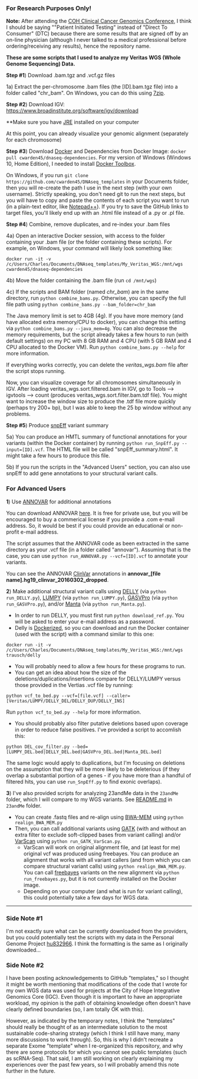 ### For Research Purposes Only! ###

**Note:** After attending the [COH Clinical Cancer Genomics Conference](https://guidebook.com/g/cohccg/), I think I should be saying ""Patient Initiated Testing" instead of "Direct To Consumer" (DTC) because there are some results that are signed off by an on-line physician (although I never talked to a medical professional before ordering/receiving any results), hence the repository name.

**These are some scripts that I used to analyze my Veritas WGS (Whole Genome Sequencing) Data.**

**Step #1**) Download .bam.tgz and .vcf.gz files

1a) Extract the per-chromosome .bam files (the [ID].bam.tgz file) into a folder called "chr_bam".  On Windows, you can do this using [7zip](http://www.7-zip.org/).

**Step #2**) Download IGV: https://www.broadinstitute.org/software/igv/download

**Make sure you have [JRE](http://www.oracle.com/technetwork/java/javase/downloads/jre8-downloads-2133155.html) installed on your computer

At this point, you can already visualize your genomic alignment (separately for each chromosome)

**Step #3**) Download [Docker](https://docs.docker.com/engine/installation/) and Dependencies from Docker Image: `docker pull cwarden45/dnaseq-dependencies`.  For my version of Windows (Windows 10, Home Edition), I needed to install [Docker Toolbox](https://docs.docker.com/toolbox/toolbox_install_windows/).

On Windows, if you run `git clone https://github.com/cwarden45/DNAseq_templates` in your Documents folder, then you will re-create the path I use in the next step (with your own username).  Strictly speaking, you don't need git to run the next steps, but you will have to copy and paste the contents of each script you want to run (in a plain-text editor, like [Notepad++](https://notepad-plus-plus.org/)).  If you try to save the GitHub links to target files, you'll likely end up with an .html file instead of a .py or .pl file.

**Step #4**) Combine, remove duplicates, and re-index your .bam files

4a) Open an interactive Docker session, with access to the folder containing your .bam file (or the folder containing these scripts).  For example, on Windows, your command will likely look something like:

```
docker run -it -v /c/Users/Charles/Documents/DNAseq_templates/My_Veritas_WGS:/mnt/wgs cwarden45/dnaseq-dependencies
```

4b) Move the folder containing the .bam file (run `cd /mnt/wgs`)

4c) If the scripts and BAM folder (named *chr_bam*) are in the same directory, run `python combine_bams.py`.  Otherwise, you can specify the full file path using `python combine_bams.py --bam_folder=chr_bam`

The Java memory limit is set to 4GB (4g).  If you have more memory (and have allocated extra memory/CPU to docker), you can change this setting via `python combine_bams.py --java_mem=4g`.  You can also decrease the memory requirements, but the script already takes a few hours to run (with default settings) on my PC with 8 GB RAM and 4 CPU (with 5 GB RAM and 4 CPU allocated to the Docker VM).  Run `python combine_bams.py --help` for more information.

If everything works correctly, you can delete the *veritas_wgs.bam* file after the script stops running.

Now, you can visualize coverage for all chromosomes simultaneously in IGV. After loading veritas_wgs.sort.filtered.bam in IGV, go to Tools --> igvtools --> count (produces veritas_wgs.sort.filter.bam.tdf file).  You might want to increase the window size to produce the .tdf file more quickly (perhaps try 200+ bp), but I was able to keep the 25 bp window without any problems.

**Step #5**) Produce [snpEff](http://snpeff.sourceforge.net/index.html) variant summary

5a) You can produce an HMTL summary of functional annotations for your variants (within the Docker container) by running `python run_SnpEff.py --input=[ID].vcf`.  The HTML file will be called "snpEff_summary.html".  It might take a few hours to produce this file.

5b) If you run the scripts in the "Advanced Users" section, you can also use snpEff to add gene annotations to your structural variant calls.

### For Advanced Users ###

**1**) Use [ANNOVAR](http://annovar.openbioinformatics.org/en/latest/user-guide/download/) for additional annotations

You can download ANNOVAR [here](http://www.openbioinformatics.org/annovar/annovar_download_form.php).  It is free for private use, but you will be encouraged to buy a commerical license if you provide a .com e-mail address.  So, it would be best if you could provide an educational or non-profit e-mail address.

The script assumes that the ANNOVAR code as been extracted in the same directory as your .vcf file (in a folder called "annovar").  Assuming that is the case, you can use `python run_ANNOVAR.py --vcf=[ID].vcf` to annotate your variants.

You can see the ANNOVAR [ClinVar](http://www.ncbi.nlm.nih.gov/clinvar/) annotations in **annovar_[file name].hg19_clinvar_20160302_dropped**.

**2**) Make additional structural variant calls using [DELLY](https://github.com/tobiasrausch/delly) (via `python run_DELLY.py`), [LUMPY](https://github.com/arq5x/lumpy-sv) (via `python run_LUMPY.py`), [GASVPro](http://compbio.cs.brown.edu/projects/gasv/) (via `python run_GASVPro.py`), and/or [Manta](https://github.com/Illumina/manta) (via `python run_Manta.py`).

- In order to run DELLY, you must first run `python download_ref.py`.  You will be asked to enter your e-mail address as a password.
- Delly is [Dockerized](https://hub.docker.com/r/trausch/delly/), so you can download and run the Docker container (used with the script) with a command similar to this one:

```
docker run -it -v /c/Users/Charles/Documents/DNAseq_templates/My_Veritas_WGS:/mnt/wgs trausch/delly
```

- You will probably need to allow a few hours for these programs to run.
- You can get an idea about how the size of the deletions/duplications/insertions compare for DELLY/LUMPY versus those provided in the Vertias .vcf file by running:
```
python vcf_to_bed.py --vcf=[file.vcf] --caller=[Veritas/LUMPY/DELLY_DEL/DELLY_DUP/DELLY_INS]
```
Run `python vcf_to_bed.py --help` for more information.

- You should probably also filter putative deletions based upon coverage in order to reduce false positives.  I've provided a script to accomlish this:

```
python DEL_cov_filter.py --bed=[LUMPY_DEL.bed|DELLY_DEL.bed|GASVPro_DEL.bed|Manta_DEL.bed]
```

The same logic would apply to duplications, but I'm focusing on deletions on the assumption that they will be more likely to be deleterious (if they overlap a substantial portion of a genes - if you have more than a handful of filtered hits, you can use `run_SnpEff.py` to find exonic overlaps).

**3**) I've also provided scripts for analyzing 23andMe data in the `23andMe` folder, which I will compare to my WGS variants.  See [README.md](https://github.com/cwarden45/DTC_Scripts/tree/master/23andMe) in `23andMe` folder.

- You can create .fastq files and re-align using [BWA-MEM](http://bio-bwa.sourceforge.net/bwa.shtml) using `python realign_BWA_MEM.py`
- Then, you can call additional variants using [GATK](https://software.broadinstitute.org/gatk/) (with and without an extra filter to exclude soft-clipped bases from variant calling) and/or [VarScan](http://dkoboldt.github.io/varscan/) using `python run_GATK_VarScan.py`.
  - VarScan will work on original alignment file, and (at least for me) original vcf was produced using freebayes.  You can produce an alignment that works with all variant callers (and from which you can compare structural variant calls) using `python realign_BWA_MEM.py`.  You can call [freebayes](https://github.com/ekg/freebayes) variants on the new alignment via `python run_freebayes.py`, but it is not currently installed on the Docker image.
  - Depending on your computer (and what is run for variant calling), this could potentially take a few days for WGS data.

- - - - 
  
  ### Side Note #1 ###
  
I'm not exactly sure what can be currently downloaded from the providers, but you could potentially test the scripts with my data in the Personal Genome Project [hu832966](https://my.pgp-hms.org/profile/hu832966).  I think the formatting is the same as I originally downloaded...

  ### Side Note #2 ###
  
I have been posting acknowledgements to GitHub "templates," so I thought it might be worth mentioning that modifications of the code that I wrote for my own WGS data was used for projects at the City of Hope Integrative Genomics Core (IGC).  Even though it is important to have an appropriate workload, my opinion is the path of obtaining knowledge often doesn't have clearly defined boundaries (so, I am totally OK with this).

However, as indicated by the temporary notes, I think the "templates" should really be thought of as an intermediate solution to the most sustainable code-sharing strategy (which I think I still have many, many more discussions to work through).  So, this is why I didn't recreate a separate Exome "template" when I re-organized this repository, and why there are some protocols for which you cannot see public templates (such as scRNA-Seq).  That said, I am still working on clearly explaining my experiences over the past few years, so I will probably amend this note further in the future.
